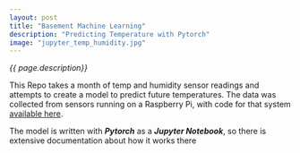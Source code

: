 ```yaml
---
layout: post
title: "Basement Machine Learning"
description: "Predicting Temperature with Pytorch"
image: "jupyter_temp_humidity.jpg"
---
```


_{{ page.description}}_

This Repo takes a month of temp and humidity sensor readings and attempts to create a model to predict future temperatures. The data was collected from sensors running on a Raspberry Pi, with code for that system 
<a href="{{'/projects/raspberry-pi' | prepend:site.baseurl}}">available here</a>.

The model is written with **_Pytorch_** as a **_Jupyter Notebook_**, so there is extensive documentation about how 
it works there